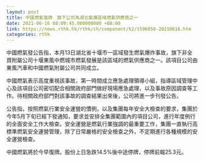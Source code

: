 ```yaml
---
layout: post
title: 中國燃氣復牌　旗下公司為湖北氣爆區域燃氣供應商之一
date: 2021-06-16 08:09:45.000000000 +08:00
link: https://news.rthk.hk/rthk/ch/component/k2/1596050-20210616.htm
categories: rthk
---
```


中國燃氣發公告指，本月13日湖北省十堰市一區域發生燃氣爆炸事故，旗下非全資附屬公司十堰東風中燃城市燃氣發展是該區域的燃氣供應商之一。該項目公司由東風汽車和中國燃氣附屬公司共同成立。

中國燃氣表示高度重視該事故，第一時間成立應急處理領導小組，指導區域管理中心及該項目公司密切配合相關政府部門做好現場應急處理，以及事故原因調查等工作。待相關政府部門對該事故的調查結果出來後，公司將進一步刊發公告。

公告指，按照燃氣行業安全運營的慣例，以及集團每年安全大檢查的要求，集團於今年5月下旬已經下發通知，要求並安排全集團範圍內的項目公司，進行年度例行的全面安全工作大檢查。安全運營是燃氣行業強調的最重要工作，集團一直執行高標準燃氣安全運營管理，除了日常嚴格的安全檢查之外，不定期進行各種規模的安全運營檢查。

中國燃氣將於今早復牌。股份上日急跌14.5%後中途停牌，停牌前報25.3元。
